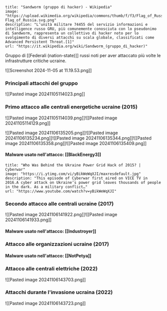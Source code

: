 ```embed
title: "Sandworm (gruppo di hacker) - Wikipedia"
image: "https://upload.wikimedia.org/wikipedia/commons/thumb/f/f3/Flag_of_Russia.svg/20px-Flag_of_Russia.svg.png"
description: "L’unità militare 74455 del servizio informazioni e intelligence russo GRU, più comunemente conosciuta con lo pseudonimo di Sandworm, rappresenta un collettivo di hacker noto per lo svolgimento di diversi attacchi su scala globale, classificati come Advanced Persistent Threat.[1]"
url: "https://it.wikipedia.org/wiki/Sandworm_(gruppo_di_hacker)"
```

Gruppo di [[Federali (nation-state)]] russi noti per aver attaccato più volte le infrastrutture critiche ucraine.

![[Screenshot 2024-11-05 at 11.19.53.png]]

### Principali attacchi del gruppo
![[Pasted image 20241105114023.png]]

### Primo attacco alle centrali energetiche ucraine (2015)
![[Pasted image 20241105114039.png]]![[Pasted image 20241105114129.png]]

![[Pasted image 20241106135205.png]]![[Pasted image 20241106135234.png]]![[Pasted image 20241106135344.png]]![[Pasted image 20241106135358.png]]![[Pasted image 20241106135409.png]]
#### Malware usato nell'attacco: [[BlackEnergy3]]

```embed
title: "Who Was Behind the Ukraine Power Grid Hack of 2015? | Cyberwar"
image: "https://i.ytimg.com/vi/yBikWeWqXJI/maxresdefault.jpg"
description: "This episode of Cyberwar first aired on VICE TV in 2016.A cyber attack on Ukraine’s power grid leaves thousands of people in the dark. As a military conflict…"
url: "https://www.youtube.com/watch?v=yBikWeWqXJI"
```

### Secondo attacco alle centrali ucraine (2017)
![[Pasted image 20241106141922.png]]![[Pasted image 20241106141933.png]]
#### Malware usato nell'attacco: [[Industroyer]]

### Attacco alle organizzazioni ucraine (2017)
#### Malware usato nell'attacco: [[NotPetya]]

### Attacco alle centrali elettriche (2022)
![[Pasted image 20241106143703.png]]

### Attacchi durante l'invasione ucraina (2022)
![[Pasted image 20241106143723.png]]
